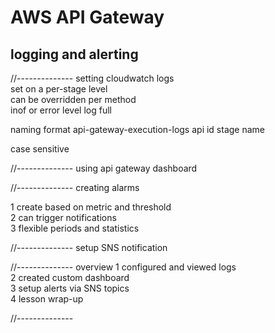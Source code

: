 # AWS API Gateway

## logging and alerting   


//-------------- setting cloudwatch logs   
set  on a per-stage level   
  can be overridden per method  
  inof or error level
  log full 

naming format
   api-gateway-execution-logs
   api id
   stage name

case sensitive   


//--------------   using api gateway dashboard    


//--------------  creating alarms 

 1 create based on metric and threshold   
 2 can trigger notifications   
 3 flexible periods and statistics   



//--------------   setup SNS notification






//--------------   overview
1 configured and viewed logs  
2 created custom dashboard   
3 setup alerts via SNS topics   
4 lesson wrap-up






//--------------   





